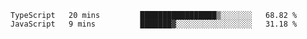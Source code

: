 <!--START_SECTION:waka-->

```text
TypeScript   20 mins         █████████████████▒░░░░░░░   68.82 %
JavaScript   9 mins          ███████▓░░░░░░░░░░░░░░░░░   31.18 %
```

<!--END_SECTION:waka-->


<!--
**Leorio21/Leorio21** is a ✨ _special_ ✨ repository because its `README.md` (this file) appears on your GitHub profile.

Here are some ideas to get you started:

- 🔭 I’m currently working on ...
- 🌱 I’m currently learning ...
- 👯 I’m looking to collaborate on ...
- 🤔 I’m looking for help with ...
- 💬 Ask me about ...
- 📫 How to reach me: ...
- 😄 Pronouns: ...
- ⚡ Fun fact: ...
-->
